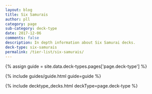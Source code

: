 ```yaml
---
layout: blog
title: Six Samurais
author: pll
category: page
sub-category: deck-type
date: 2017-12-06
comments: false
description: In depth information about Six Samurai decks.
deck-type: six-samurais
permalink: /tier-list/six-samurais/ 
---
```


{% assign guide = site.data.deck-types.pages['page.deck-type'] %}

{% include guides/guide.html guide=guide %}

{% include decktype_decks.html deckType=page.deck-type %}

